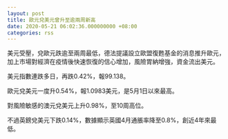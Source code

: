 ```yaml
---
layout: post
title: 歐元兌美元曾升至逾兩周新高
date: 2020-05-21 06:02:36.000000000 +08:00
categories: rss
---
```


美元受壓，兌歐元跌逾至兩周最低，德法提議設立歐盟復甦基金的消息推升歐元，加上市場對經濟在疫情後快速恢復的信心增加，風險胃納增強，資金流出美元。

美元指數連跌多日，再跌0.42%，報99.138。

歐元兌美元一度升0.54%，報1.0983美元，是5月1日以來最高。

對風險敏感的澳元兌美元上升0.98%，至10周高位。

不過英鎊兌美元下跌0.14%，數據顯示英國4月通脹率降至0.8%，創近4年來最低。
